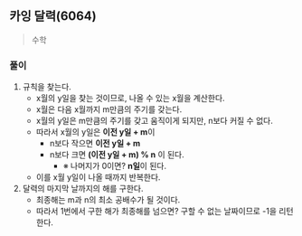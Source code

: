 ## 카잉 달력(6064)
> 수학 

### 풀이 
1. 규칙을 찾는다. 
   - x월의 y일을 찾는 것이므로, 나올 수 있는 x월을 계산한다.
   - x월은 다음 x월까지 m만큼의 주기를 갖는다. 
   - x월의 y일은 m만큼의 주기를 갖고 움직이게 되지만, n보다 커질 수 없다. 
   - 따라서 x월의 y일은 **이전 y일 + m**이 
     - n보다 작으면 **이전 y일 + m**
     - n보다 크면 **(이전 y일 + m) % n** 이 된다.
       - ※ 나머지가 0이면? **n일**이 된다. 
   - 이를 x월 y일이 나올 때까지 반복한다.
2. 달력의 마지막 날까지의 해를 구한다. 
   - 최종해는 m과 n의 최소 공배수가 될 것이다. 
   - 따라서 1번에서 구한 해가 최종해를 넘으면? 구할 수 없는 날짜이므로 -1을 리턴한다. 